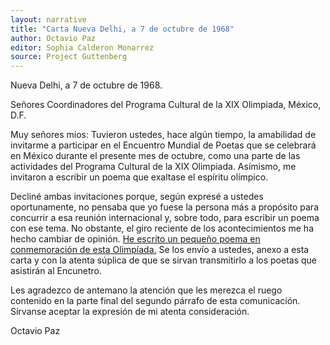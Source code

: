 ```yaml
---
layout: narrative
title: "Carta Nueva Delhi, a 7 de octubre de 1968"
author: Octavio Paz
editor: Sophia Calderon Monarrez
source: Project Guttenberg
---
```


Nueva Delhi, a 7 de octubre de 1968.

Señores Coordinadores del Programa Cultural de la
XIX Olimpiada,
México, D.F.

Muy señores míos:
Tuvieron ustedes, hace algún tiempo, la amabilidad de invitarme a participar en el Encuentro Mundial de Poetas que se celebrará en México durante el presente mes de octubre, como una parte de las actividades del Programa Cultural de la XIX Olimpiada. Asímismo, me invitaron a escribir un poema que exaltase el espíritu olímpico.

Decliné ambas invitaciones porque, según expresé a ustedes oportunamente, no pensaba que yo fuese la persona más a propósito para concurrir a esa reunión internacional y, sobre todo, para escribir un poema con ese tema. No obstante, el giro reciente de los acontecimientos me ha hecho cambiar de opinión. [He escrito un pequeño poema en conmemoración de esta Olimpíada.](https://sophie-mcm.github.io/olimpiada-1968/texts/poema-olimpiada/) Se los envío a ustedes, anexo a esta carta y con la atenta súplica de que se sirvan transmitirlo a los poetas que asistirán al Encunetro.

Les agradezco de antemano la atención que les merezca el ruego contenido en la parte final del segundo párrafo de esta comunicación. Sírvanse aceptar la expresión de mi atenta consideración.

Octavio Paz
